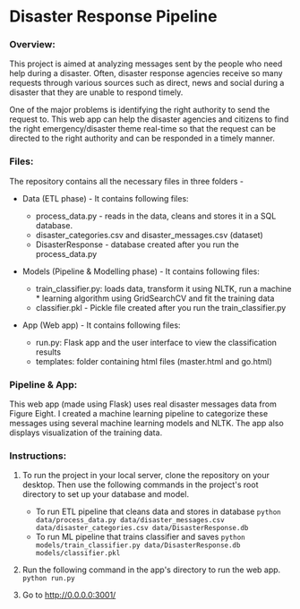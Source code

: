 # Disaster Response Pipeline

### Overview:
This project is aimed at analyzing messages sent by the people who need help during a disaster. Often, disaster response agencies receive so many requests through various sources such as direct, news and social during a disaster that they are unable to respond timely.

One of the major problems is identifying the right authority to send the request to. This web app can help the disaster agencies and citizens to find the right emergency/disaster theme real-time so that the request can be directed to the right authority and can be responded in a timely manner.

### Files:
The repository contains all the necessary files in three folders -

* Data (ETL phase) - It contains following files:
  * process_data.py - reads in the data, cleans and stores it in a SQL database.
  * disaster_categories.csv and disaster_messages.csv (dataset)
  * DisasterResponse - database created after you run the process_data.py

* Models (Pipeline & Modelling phase) - It contains following files:
  * train_classifier.py: loads data, transform it using NLTK, run a machine * learning algorithm using GridSearchCV and fit the training data
  * classifier.pkl - Pickle file created after you run the train_classifier.py

* App (Web app) - It contains following files:
  * run.py: Flask app and the user interface to view the classification results
  * templates: folder containing html files (master.html and go.html)


### Pipeline & App:
This web app (made using Flask) uses real disaster messages data from Figure Eight. I created a machine learning pipeline to categorize these messages using several machine learning models and NLTK. The app also displays visualization of the training data.


### Instructions:
1. To run the project in your local server, clone the repository on your desktop. Then use the following commands in the project's root directory to set up your database and model.

    - To run ETL pipeline that cleans data and stores in database
        `python data/process_data.py data/disaster_messages.csv data/disaster_categories.csv data/DisasterResponse.db`
    - To run ML pipeline that trains classifier and saves
        `python models/train_classifier.py data/DisasterResponse.db models/classifier.pkl`

2. Run the following command in the app's directory to run the web app.
    `python run.py`

3. Go to http://0.0.0.0:3001/
